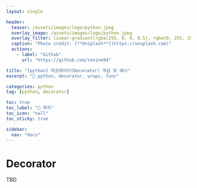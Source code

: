 ```yaml
---
layout: single

header:
  teaser: /assets/images/logo/python.jpeg
  overlay_image: /assets/images/logo/python.jpeg
  overlay_filter: linear-gradient(rgba(255, 0, 0, 0.5), rgba(0, 255, 255, 0.5))
  caption: "Photo credit: [**Unsplash**](https://unsplash.com)"
  actions:
    - label: "Github"
      url: "https://github.com/renine94"

title: "[python] 데코레이터(Decorator) 개념 및 예시"
excerpt: "🚀 python, decorator, wraps, func"

categories: python
tag: [python, decorator]

toc: true
toc_label: "📕 목차"
toc_icon: "null"
toc_sticky: true

sidebar:
  nav: "docs"
---
```

# Decorator

TBD